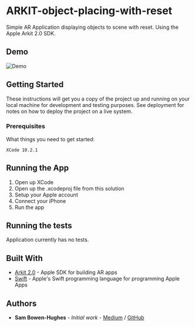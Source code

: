 # ARKIT-object-placing-with-reset

Simple AR Application displaying objects to scene with reset. Using the Apple Arkit 2.0 SDK.
## Demo

![Demo](demo.gif)

## Getting Started

These instructions will get you a copy of the project up and running on your local machine for development and testing purposes. See deployment for notes on how to deploy the project on a live system.

### Prerequisites

What things you need to get started:

```
XCode 10.2.1
```

## Running the App
1. Open up XCode
2. Open up the .xcodeproj file from this solution
3. Setup your Apple account
4. Connect your iPhone
5. Run the app

## Running the tests

Application currently has no tests.

## Built With

* [Arkit 2.0](https://developer.apple.com/arkit/) - Apple SDK for building AR apps
* [Swift](https://developer.apple.com/swift/) - Apple's Swift programming language for programming Apple Apps


## Authors

* **Sam Bowen-Hughes** - *Initial work* - [Medium](https://medium.com/@sambowenhughes) / [GitHub](https://github.com/sambowenhughes)


